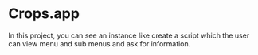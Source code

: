 # Crops.app
In this project, you can see an instance like create a script which the user can view menu and sub menus and ask for information.
